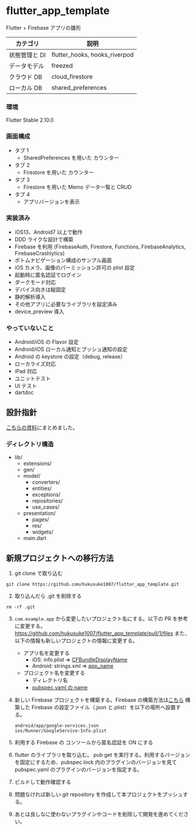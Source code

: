 # flutter_app_template

Flutter + Firebase アプリの雛形

| カテゴリ      | 説明                          |
| ------------- | ----------------------------- |
| 状態管理と DI | flutter_hooks, hooks_riverpod |
| データモデル  | freezed                       |
| クラウド DB   | cloud_firestore               |
| ローカル DB   | shared_preferences            |

### 環境

Flutter Stable 2.10.0

### 画面構成

- タブ 1
  - SharedPreferences を用いた カウンター
- タブ 2
  - Firestore を用いた カウンター
- タブ 3
  - Firestore を用いた Memo データ一覧と CRUD
- タブ 4
  - アプリバージョンを表示

### 実装済み

- iOS13、Android7 以上で動作
- DDD ライクな設計で構築
- Firebase を利用 (FirebaseAuth, Firestore, Functions, FirebaseAnalytics, FirebaseCrashlytics)
- ボトムナビゲーション構成のサンプル画面
- iOS カメラ、画像のパーミッション許可の plist 設定
- 起動時に匿名認証でログイン
- ダークモード対応
- デバイス向きは縦固定
- 静的解析導入
- その他アプリに必要なライブラリを設定済み
- device_preview 導入

### やっていないこと

- Android/iOS の Flavor 設定
- Android/iOS ローカル通知とプッシュ通知の設定
- Android の keystore の設定（debug, release）
- ローカライズ対応
- iPad 対応
- ユニットテスト
- UI テスト
- dartdoc

## 設計指針

[こちらの資料](https://docs.google.com/presentation/d/19XERQBG-aWWD7R5NEJCyS8VXSeUL9KTENOe0ChYz_1M)にまとめました。

### ディレクトリ構造

- lib/
  - extensions/
  - gen/
  - model/
    - converters/
    - entities/
    - exceptions/
    - repositories/
    - use_cases/
  - presentation/
    - pages/
    - res/
    - widgets/
  - main.dart

## 新規プロジェクトへの移行方法

1. git clone で取り込む

```
git clone https://github.com/hukusuke1007/flutter_app_template.git
```

2. 取り込んだら .git を削除する

```
rm -rf .git
```

3. `com.example.app` から変更したいプロジェクト名にする。以下の PR を参考に変更する。
   https://github.com/hukusuke1007/flutter_app_template/pull/1/files
   また、以下の情報も新しいプロジェクトの情報に変更する。

   - アプリ名を変更する
     - iOS: info.plist => [CFBundleDisplayName](https://github.com/hukusuke1007/flutter_app_template/blob/main/ios/Runner/Info.plist#L16)
     - Android: strings.xml => [app_name](https://github.com/hukusuke1007/flutter_app_template/blob/main/android/app/src/main/res/values/strings.xml#L3)
   - プロジェクト名を変更する
     - ディレクトリ名
     - [pubspec.yaml の name](https://github.com/hukusuke1007/flutter_app_template/blob/main/pubspec.yaml#L1)

4. 新しい Firebase プロジェクトを構築する。Firebase の構築方法は[こちら](https://firebase.flutter.dev/docs/overview)
   構築した Firebase の設定ファイル（.json と.plist）を以下の場所へ設置する。

   ```
   android/app/google-services.json
   ios/Runner/GoogleService-Info.plist
   ```

5. 利用する Firebase の コンソールから匿名認証を ON にする

6. flutter のライブラリを取り込む。
   pub get を実行する。利用するバージョンを固定にするため、pubspec.lock 内のプラグインのバージョンを見て pubspec.yaml のプラグインのバージョンを指定する。

7. ビルドして動作確認する

8. 問題なければ新しい git repository を作成して本プロジェクトをプッシュする。

9. あとは良しなに使わないプラグインやコードを削除して開発を進めてください。
